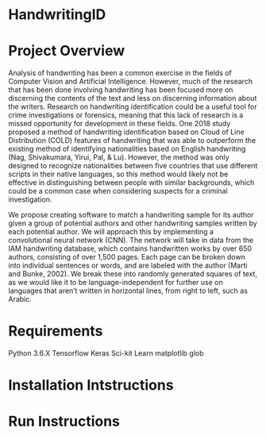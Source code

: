 # HandwritingID

# Project Overview
Analysis of handwriting has been a common exercise in the fields of Computer Vision and Artificial Intelligence. However, much of the research that has been done involving handwriting has been focused more on discerning the contents of the text and less on discerning information about the writers. Research on handwriting identification could be a useful tool for crime investigations or forensics, meaning that this lack of research is a missed opportunity for development in these fields. One 2018 study proposed a method of handwriting identification based on Cloud of Line Distribution (COLD) features of handwriting that was able to outperform the existing method of identifying nationalities based on English handwriting (Nag, Shivakumara, Yirui, Pal, & Lu). However, the method was only designed to recognize nationalities between five countries that use different scripts in their native languages, so this method would likely not be effective in distinguishing between people with similar backgrounds, which could be a common case when considering suspects for a criminal investigation.

We propose creating software to match a handwriting sample for its author given a group of potential authors and other handwriting samples written by each potential author.  We will approach this by implementing a convolutional neural network (CNN). The network will take in data from the IAM handwriting database, which contains handwritten works by over 650 authors, consisting of over 1,500 pages. Each page can be broken down into individual sentences or words, and are labeled with the author (Marti and Bunke, 2002). We break these into randomly generated squares of text, as we would like it to be language-independent for further use on languages that aren’t written in horizontal lines, from right to left, such as Arabic.

# Requirements
Python 3.6.X
Tensorflow
Keras
Sci-kit Learn
matplotlib
glob

# Installation Intstructions

# Run Instructions

